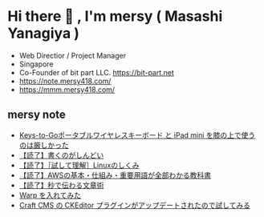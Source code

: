 # Hi there 👋 , I'm mersy ( Masashi Yanagiya )

- Web Directior / Project Manager
- Singapore
- Co-Founder of bit part LLC. https://bit-part.net
- https://note.mersy418.com/
- https://mmm.mersy418.com/

## mersy note
<!-- BLOG-POST-LIST:START -->
- [Keys-to-Goポータブルワイヤレスキーボード と iPad mini を膝の上で使うのは厳しかった](https://note.mersy418.com/article/ipadmini-keystogo?utm_source=feed)
- [【読了】書くのがしんどい](https://note.mersy418.com/article/book-b08ckxkbfm?utm_source=feed)
- [【読了】［試して理解］Linuxのしくみ](https://note.mersy418.com/article/book-b0bg8j5qj1?utm_source=feed)
- [【読了】AWSの基本・仕組み・重要用語が全部わかる教科書](https://note.mersy418.com/article/book-b0b81pzy8h?utm_source=feed)
- [【読了】秒で伝わる文章術](https://note.mersy418.com/article/book-b09xhncq4l?utm_source=feed)
- [Warp を入れてみた](https://note.mersy418.com/article/try-warp?utm_source=feed)
- [Craft CMS の CKEditor プラグインがアップデートされたので試してみる](https://note.mersy418.com/article/craftcms-ckeditor-plugin?utm_source=feed)
<!-- BLOG-POST-LIST:END -->
